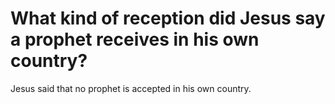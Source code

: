 # What kind of reception did Jesus say a prophet receives in his own country?

Jesus said that no prophet is accepted in his own country.
